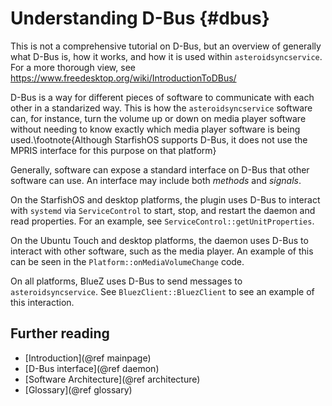 # Understanding D-Bus {#dbus} #
This is not a comprehensive tutorial on D-Bus, but an overview of generally what D-Bus is, how it works, and how it is used within `asteroidsyncservice`.  For a more thorough view, see https://www.freedesktop.org/wiki/IntroductionToDBus/

D-Bus is a way for different pieces of software to communicate with each other in a standarized way.  This is how the `asteroidsyncservice` software can, for instance, turn the volume up or down on media player software without needing to know exactly which media player software is being used.\footnote{Although StarfishOS supports D-Bus, it does not use the MPRIS interface for this purpose on that platform}

Generally, software can expose a standard interface on D-Bus that other software can use.  An interface may include both *methods* and *signals*.  

On the StarfishOS and desktop platforms, the plugin uses D-Bus to interact with `systemd` via `ServiceControl` to start, stop, and restart the daemon and read properties.  For an example, see `ServiceControl::getUnitProperties`.

On the Ubuntu Touch and desktop platforms, the daemon uses D-Bus to interact with other software, such as the media player.  An example of this can be seen in the `Platform::onMediaVolumeChange` code.

On all platforms, BlueZ uses D-Bus to send messages to `asteroidsyncservice`.  See `BluezClient::BluezClient` to see an example of this interaction.

## Further reading ##

- [Introduction](@ref mainpage)
- [D-Bus interface](@ref daemon)
- [Software Architecture](@ref architecture)
- [Glossary](@ref glossary)
